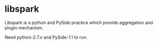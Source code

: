 libspark
========

Libspark is a python and PySide practice which provide aggregation and plugin mechanism.

Need python-2.7.x and PySide-1.1 to run.
